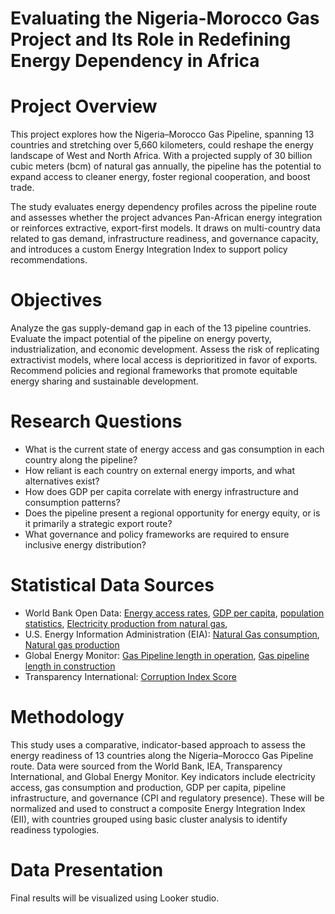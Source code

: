# Evaluating the Nigeria-Morocco Gas Project and Its Role in Redefining Energy Dependency in Africa


# Project Overview

This project explores how the Nigeria–Morocco Gas Pipeline, spanning 13 countries and stretching over 5,660 kilometers, could reshape the energy landscape of West and North Africa. With a projected supply of 30 billion cubic meters (bcm) of natural gas annually, the pipeline has the potential to expand access to cleaner energy, foster regional cooperation, and boost trade.

The study evaluates energy dependency profiles across the pipeline route and assesses whether the project advances Pan-African energy integration or reinforces extractive, export-first models. It draws on multi-country data related to gas demand, infrastructure readiness, and governance capacity, and introduces a custom Energy Integration Index to support policy recommendations.

# Objectives

Analyze the gas supply-demand gap in each of the 13 pipeline countries.
Evaluate the impact potential of the pipeline on energy poverty, industrialization, and economic development.
Assess the risk of replicating extractivist models, where local access is deprioritized in favor of exports.
Recommend policies and regional frameworks that promote equitable energy sharing and sustainable development.

# Research Questions

- What is the current state of energy access and gas consumption in each country along the pipeline?
- How reliant is each country on external energy imports, and what alternatives exist?
- How does GDP per capita correlate with energy infrastructure and consumption patterns?
- Does the pipeline present a regional opportunity for energy equity, or is it primarily a strategic export route?
- What governance and policy frameworks are required to ensure inclusive energy distribution?
  
# Statistical Data Sources
- World Bank Open Data: [Energy access rates](https://data.worldbank.org/indicator/EG.ELC.ACCS.ZS), [GDP per capita](https://data.worldbank.org/indicator/NY.GDP.PCAP.CD), [population statistics](https://data.worldbank.org/indicator/SP.POP.TOTL), [Electricity production from natural gas](https://data.worldbank.org/indicator/EG.ELC.NGAS.ZS?view=chart), 
- U.S. Energy Information Administration (EIA): [Natural Gas consumption](https://www.eia.gov/international/data/world/natural-gas/dry-natural-gas-consumption?pd=3002&p=0000000g&u=0&f=A&v=mapbubble&a=-&i=none&vo=value&t=C&g=00000000000000000000000000000000000000000000000001&l=249-ruvvvvvfvtvnvv1vrvvvvfvvvvvvfvvvou20evvvvvvvvvvnvvvs0008&s=315532800000&e=1672531200000), [Natural gas production](https://www.eia.gov/international/data/world/natural-gas/dry-natural-gas-production?pd=3002&p=00g&u=0&f=A&v=mapbubble&a=-&i=none&vo=value&t=C&g=00000000000000000000000000000000000000000000000001&l=249-ruvvvvvfvtvnvv1vrvvvvfvvvvvvfvvvou20evvvvvvvvvvnvvvs0008&s=315532800000&e=1672531200000)
- Global Energy Monitor: [Gas Pipeline length in operation](https://globalenergymonitor.org/projects/global-gas-infrastructure-tracker/), [Gas pipeline length in construction](https://globalenergymonitor.org/projects/global-gas-infrastructure-tracker/) 
- Transparency International: [Corruption Index Score](https://www.transparency.org/en/cpi/2023)


# Methodology
This study uses a comparative, indicator-based approach to assess the energy readiness of 13 countries along the Nigeria–Morocco Gas Pipeline route. Data were sourced from the World Bank, IEA, Transparency International, and Global Energy Monitor. Key indicators include electricity access, gas consumption and production, GDP per capita, pipeline infrastructure, and governance (CPI and regulatory presence). These will be normalized and used to construct a composite Energy Integration Index (EII), with countries grouped using basic cluster analysis to identify readiness typologies.

# Data Presentation
Final results will be visualized using Looker studio. 

